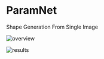 # ParamNet
Shape Generation From Single Image

![overview](./doc/PG2018/img/net/overview.jpg)

![results](./doc/PG2018/img/res/res.jpg)

